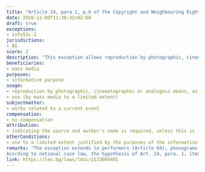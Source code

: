 ```yaml
---
title: "Article 24, para 1, p.6 of the Copyright and Neighbouring Rights Law (Член 24, ал.1, т.6 от Закона за авторското право и сродните му права)"
date: 2020-12-09T11:39:32+02:00 
draft: true
exceptions:
- info53c-2
jurisdictions:
- BG
score: 2
description: "This exception allows reproduction by photographic, cinematographic or analogous means, as well as by sound recording or video recording of works related to a current event, in order for those works to be used by the mass media to a limited extent justified by the purposes of the information, indicating the source and author's name, unless this is impossible." 
beneficiaries:
- mass media
purposes: 
- informative purpose
usage:
- reproduction by photographic, cinematographic or analogous means, as well as by sound recording or video recording
- use (by mass media to a limited extent)
subjectmatter:
- works related to a current event
compensation:
- no compensation
attribution: 
- indicating the source and author's name is required, unless this is impossible
otherConditions: 
- use to a limited extent justified by the purposes of the information
remarks: "The exception extends to performers (Article 84), phonograms producers (Art. 90) and Film producers (Art. 90v). It does not apply to broadcasting organisations (Art. 93). Possible rationale: exclusive rights and short news reports in television broadcasting are regulated in the Radio and Television Act, where most AVMS Directive transpositions are.
Acording to national case law, the hypothesis of Art. 24, para. 1, item 6 of the CNRL applies solely to works related to a current event and for the purpose of informing the public about the same event. It is beyond the scope of the provision to use a work from one event to inform about another event. The indication of both the source and the name of the author are cumulative conditions for the application of the exception."
link: https://lex.bg/laws/ldoc/2133094401
---
```

